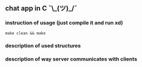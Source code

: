 ## chat app in C  ¯\\\_(ツ)_/¯

### instruction of usage (just compile it and run xd)
```
make clean && make
```
### description of used structures

### description of way server communicates with clients
